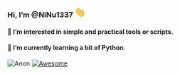 ### Hi, I’m @NiNu1337 <a href="https://one.de/"><img src="https://github.com/xvoland/xvoland/raw/main/images/giphy.gif" width="25px"></a>
  
#### 👀 I’m interested in simple and practical tools or scripts.
#### 🌱 I’m currently learning a bit of Python.
 
![Anon](https://as2.ftcdn.net/jpg/03/43/75/01/220_F_343750127_ngfOP2mtcGq3QFjyq1FkMh5uUfEjRuh4.jpg)
[![Awesome](https://cdn.rawgit.com/sindresorhus/awesome/d7305f38d29fed78fa85652e3a63e154dd8e8829/media/badge.svg)](https://github.com/sindresorhus/awesome)

